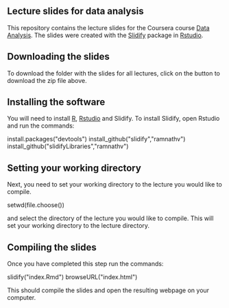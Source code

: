 ## Lecture slides for data analysis

This repository contains the lecture slides for the Coursera course [Data Analysis](https://www.coursera.org/course/dataanalysis). The slides were created with the [Slidify](http://slidify.org/) package in [Rstudio](http://www.rstudio.com/).

## Downloading the slides

To download the folder with the slides for all lectures, click on the button to download the zip file above. 

## Installing the software

You will need to install [R](http://cran.rstudio.com/), [Rstudio](http://www.rstudio.com/ide/download/) and Slidify. To install Slidify, open Rstudio and run the commands:


install.packages("devtools")
install_github("slidify","ramnathv")
install_github("slidifyLibraries","ramnathv")


## Setting your working directory

Next, you need to set your working directory to the lecture you would like to compile. 

setwd(file.choose())

and select the directory of the lecture you would like to compile. This will set your working directory to the 
lecture directory. 


## Compiling the slides

Once you have completed this step run the commands:

slidify("index.Rmd")
browseURL("index.html")

This should compile the slides and open the resulting webpage on your computer. 